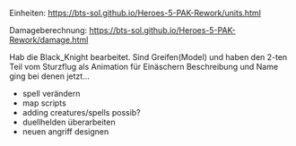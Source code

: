 Einheiten: https://bts-sol.github.io/Heroes-5-PAK-Rework/units.html

Damageberechnung: https://bts-sol.github.io/Heroes-5-PAK-Rework/damage.html

Hab die Black_Knight bearbeitet.
Sind Greifen(Model) und haben den 2-ten Teil vom Sturzflug als Animation für Einäschern
Beschreibung und Name ging bei denen jetzt...


- spell verändern
- map scripts
- adding creatures/spells possib?
- duellhelden überarbeiten
- neuen angriff designen 